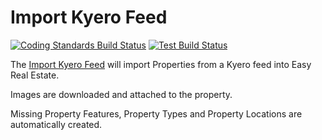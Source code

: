 # Import Kyero Feed

[![Coding Standards Build Status](https://github.com/GrimaceOfDespair/kyero-importer/actions/workflows/cs.yml/badge.svg)](https://github.com/GrimaceOfDespair/kyero-importer/actions/workflows/cs.yml)
[![Test Build Status](https://github.com/GrimaceOfDespair/kyero-importer/actions/workflows/test.yml/badge.svg)](https://github.com/GrimaceOfDespair/kyero-importer/actions/workflows/test.yml)

The [Import Kyero Feed](https://wordpress.org/plugins/import-kyero-feed/) will import Properties from a Kyero feed into Easy Real Estate.

Images are downloaded and attached to the property.

Missing Property Features, Property Types and Property Locations are automatically created.